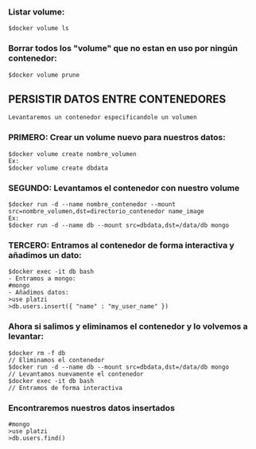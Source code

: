 ### **Listar volume:**
```
$docker volume ls
```

### **Borrar todos los "volume" que no estan en uso por ningún contenedor:**
```
$docker volume prune
```

## **PERSISTIR DATOS ENTRE CONTENEDORES**
`Levantaremos un contenedor especificandole un volumen`

### **PRIMERO: Crear un volume nuevo para nuestros datos:**
```
$docker volume create nombre_volumen
Ex:
$docker volume create dbdata
```

### **SEGUNDO: Levantamos el contenedor con nuestro volume**
```
$docker run -d --name nombre_contenedor --mount src=nombre_volumen,dst=directorio_contenedor name_image
Ex:
$docker run -d --name db --mount src=dbdata,dst=/data/db mongo
```

### **TERCERO: Entramos al contenedor de forma interactiva y añadimos un dato:**
```
$docker exec -it db bash
- Entramos a mongo:
#mongo
- Añadimos datos:
>use platzi
>db.users.insert({ "name" : "my_user_name" })
```

### **Ahora si salimos y eliminamos el contenedor y lo volvemos a levantar:**
```
$docker rm -f db                                                        // Eliminamos el contenedor
$docker run -d --name db --mount src=dbdata,dst=/data/db mongo          // Levantamos nuevamente el contenedor
$docker exec -it db bash                                                // Entramos de forma interactiva
```

### **Encontraremos nuestros datos insertados**
```
#mongo
>use platzi
>db.users.find()
```